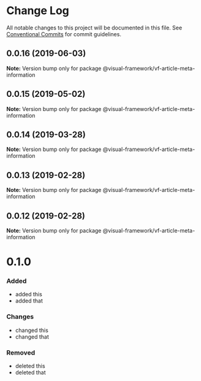 # Change Log

All notable changes to this project will be documented in this file.
See [Conventional Commits](https://conventionalcommits.org) for commit guidelines.

## 0.0.16 (2019-06-03)

**Note:** Version bump only for package @visual-framework/vf-article-meta-information





## 0.0.15 (2019-05-02)

**Note:** Version bump only for package @visual-framework/vf-article-meta-information





## 0.0.14 (2019-03-28)

**Note:** Version bump only for package @visual-framework/vf-article-meta-information





## 0.0.13 (2019-02-28)

**Note:** Version bump only for package @visual-framework/vf-article-meta-information





## 0.0.12 (2019-02-28)

**Note:** Version bump only for package @visual-framework/vf-article-meta-information





# 0.1.0

### Added
- added this
- added that

### Changes

- changed this
- changed that

### Removed

- deleted this
- deleted that
